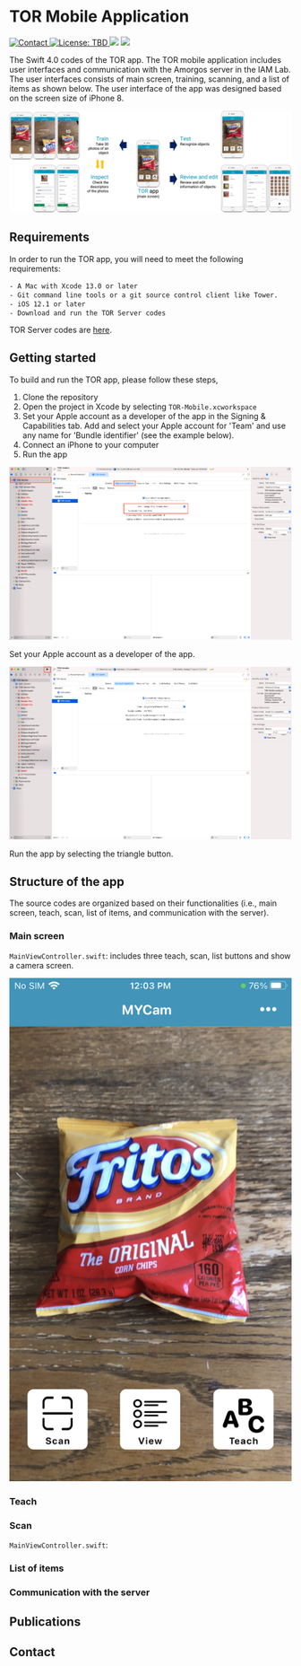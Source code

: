# TOR Mobile Application
<a href="https://jonggi.github.io">
      <img src="https://img.shields.io/badge/contact-Jonggi Hong-blue.svg?style=flat" alt="Contact">
</a>
<a href="LICENSE.md">
      <img src="https://img.shields.io/badge/license-TBD-red.svg?style=flat" alt="License: TBD">
</a>
<img src="https://img.shields.io/badge/platform-ios-green"/> <img src="https://img.shields.io/badge/language-swift 4.0-lightblue"/>

The Swift 4.0 codes of the TOR app. The TOR mobile application includes user interfaces and communication with the Amorgos server in the IAM Lab.
The user interfaces consists of main screen, training, scanning, and a list of items as shown below. The user interface of the app was designed based on the screen size of iPhone 8.

<p align="center">
  <img src="Docs/overview.jpg" alt="Overview of the TOR app">
</p>

## Requirements
In order to run the TOR app, you will need to meet the following requirements:
```
- A Mac with Xcode 13.0 or later
- Git command line tools or a git source control client like Tower. 
- iOS 12.1 or later
- Download and run the TOR Server codes
```
TOR Server codes are [here](https://github.com/IAMLabUMD/TORApp-Server).

## Getting started
To build and run the TOR app, please follow these steps,
1. Clone the repository
2. Open the project in Xcode by selecting `TOR-Mobile.xcworkspace`
3. Set your Apple account as a developer of the app in the Signing & Capabilities tab. Add and select your Apple account for 'Team' and use any name for 'Bundle identifier' (see the example below).
4. Connect an iPhone to your computer
5. Run the app

<p align="center">
  <img src="Docs/signing.png" alt="Signing and capabilities">

Set your Apple account as a developer of the app.
</p>

<p align="center">
  <img src="Docs/run.png" alt="Signing and capabilities">

Run the app by selecting the triangle button.
</p>

## Structure of the app
The source codes are organized based on their functionalities (i.e., main screen, teach, scan, list of items, and communication with the server). 

### Main screen
`MainViewController.swift`: includes three teach, scan, list buttons and show a camera screen. 
<p align="center">
  <img src="Docs/Screenshots/main.png" alt="Signing and capabilities">
</p>

### Teach

### Scan
`MainViewController.swift`: 

### List of items

### Communication with the server

## Publications


## Contact